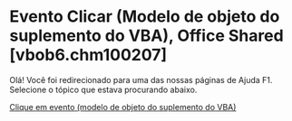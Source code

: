 
# Evento Clicar (Modelo de objeto do suplemento do VBA), Office Shared [vbob6.chm100207]

Olá! Você foi redirecionado para uma das nossas páginas de Ajuda F1. Selecione o tópico que estava procurando abaixo.

[Clique em evento (modelo de objeto do suplemento do VBA)](http://msdn.microsoft.com/library/ac72bf41-e582-be84-d204-96545e8db71e%28Office.15%29.aspx)
